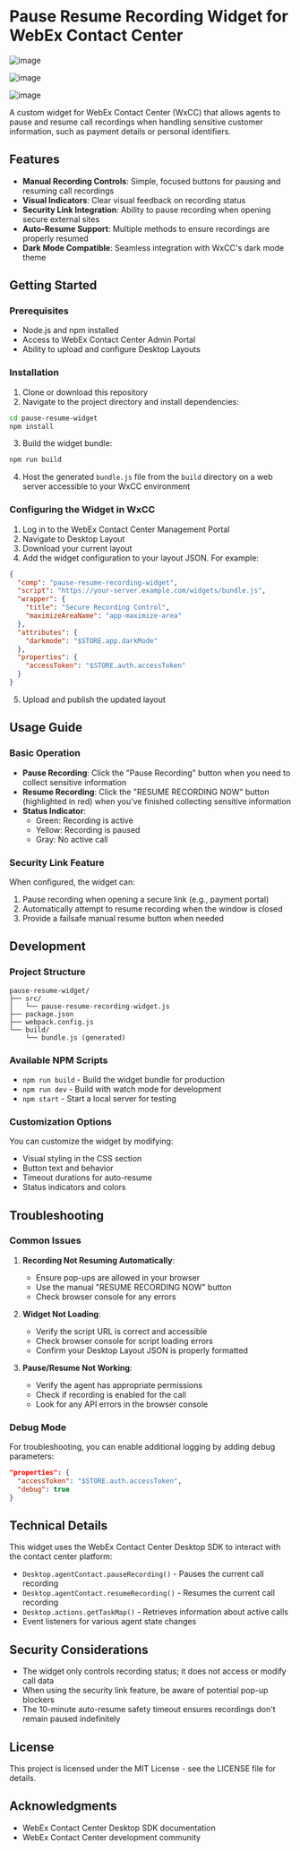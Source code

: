 # Pause Resume Recording Widget for WebEx Contact Center

![image](https://github.com/user-attachments/assets/1d3b7669-c0eb-45a2-916c-5b2a60042fda)

![image](https://github.com/user-attachments/assets/78027112-f076-41aa-b2bb-9d8ead5285b3)

![image](https://github.com/user-attachments/assets/5ccadf7d-9576-4562-95de-d41bd2187335)

A custom widget for WebEx Contact Center (WxCC) that allows agents to pause and resume call recordings when handling sensitive customer information, such as payment details or personal identifiers.

## Features

- **Manual Recording Controls**: Simple, focused buttons for pausing and resuming call recordings
- **Visual Indicators**: Clear visual feedback on recording status
- **Security Link Integration**: Ability to pause recording when opening secure external sites
- **Auto-Resume Support**: Multiple methods to ensure recordings are properly resumed
- **Dark Mode Compatible**: Seamless integration with WxCC's dark mode theme

## Getting Started

### Prerequisites

- Node.js and npm installed
- Access to WebEx Contact Center Admin Portal
- Ability to upload and configure Desktop Layouts

### Installation

1. Clone or download this repository
2. Navigate to the project directory and install dependencies:

```bash
cd pause-resume-widget
npm install
```

3. Build the widget bundle:

```bash
npm run build
```

4. Host the generated `bundle.js` file from the `build` directory on a web server accessible to your WxCC environment

### Configuring the Widget in WxCC

1. Log in to the WebEx Contact Center Management Portal
2. Navigate to Desktop Layout
3. Download your current layout
4. Add the widget configuration to your layout JSON. For example:

```json
{
  "comp": "pause-resume-recording-widget",
  "script": "https://your-server.example.com/widgets/bundle.js",
  "wrapper": {
    "title": "Secure Recording Control",
    "maximizeAreaName": "app-maximize-area"
  },
  "attributes": {
    "darkmode": "$STORE.app.darkMode"
  },
  "properties": {
    "accessToken": "$STORE.auth.accessToken"
  }
}
```

5. Upload and publish the updated layout

## Usage Guide

### Basic Operation

- **Pause Recording**: Click the "Pause Recording" button when you need to collect sensitive information
- **Resume Recording**: Click the "RESUME RECORDING NOW" button (highlighted in red) when you've finished collecting sensitive information
- **Status Indicator**: 
  - Green: Recording is active
  - Yellow: Recording is paused
  - Gray: No active call

### Security Link Feature

When configured, the widget can:
1. Pause recording when opening a secure link (e.g., payment portal)
2. Automatically attempt to resume recording when the window is closed
3. Provide a failsafe manual resume button when needed

## Development

### Project Structure

```
pause-resume-widget/
├── src/
│   └── pause-resume-recording-widget.js
├── package.json
├── webpack.config.js
└── build/
    └── bundle.js (generated)
```

### Available NPM Scripts

- `npm run build` - Build the widget bundle for production
- `npm run dev` - Build with watch mode for development
- `npm start` - Start a local server for testing

### Customization Options

You can customize the widget by modifying:
- Visual styling in the CSS section
- Button text and behavior
- Timeout durations for auto-resume
- Status indicators and colors

## Troubleshooting

### Common Issues

1. **Recording Not Resuming Automatically**:
   - Ensure pop-ups are allowed in your browser
   - Use the manual "RESUME RECORDING NOW" button 
   - Check browser console for any errors

2. **Widget Not Loading**:
   - Verify the script URL is correct and accessible
   - Check browser console for script loading errors
   - Confirm your Desktop Layout JSON is properly formatted

3. **Pause/Resume Not Working**:
   - Verify the agent has appropriate permissions
   - Check if recording is enabled for the call
   - Look for any API errors in the browser console

### Debug Mode

For troubleshooting, you can enable additional logging by adding debug parameters:

```json
"properties": {
  "accessToken": "$STORE.auth.accessToken",
  "debug": true
}
```

## Technical Details

This widget uses the WebEx Contact Center Desktop SDK to interact with the contact center platform:

- `Desktop.agentContact.pauseRecording()` - Pauses the current call recording
- `Desktop.agentContact.resumeRecording()` - Resumes the current call recording
- `Desktop.actions.getTaskMap()` - Retrieves information about active calls
- Event listeners for various agent state changes

## Security Considerations

- The widget only controls recording status; it does not access or modify call data
- When using the security link feature, be aware of potential pop-up blockers
- The 10-minute auto-resume safety timeout ensures recordings don't remain paused indefinitely

## License

This project is licensed under the MIT License - see the LICENSE file for details.

## Acknowledgments

- WebEx Contact Center Desktop SDK documentation
- WebEx Contact Center development community
